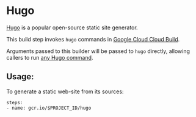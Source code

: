 # Hugo

[Hugo](https://gohugo.io/) is a popular open-source static site generator.

This build step invokes `hugo` commands in
[Google Cloud Cloud Build](cloud.google.com/container-builder/).

Arguments passed to this builder will be passed to `hugo` directly, allowing
callers to run [any Hugo command](https://gohugo.io/commands/).

## Usage:

To generate a static web-site from its sources:

```
steps:
- name: gcr.io/$PROJECT_ID/hugo
```
